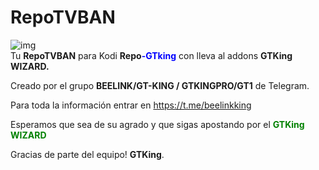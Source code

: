 # RepoTVBAN                                                                                                                     
![img](https://i.imgur.com/c7MQyVN.png)  
Tu **RepoTVBAN** para Kodi
**Repo**<span style="color:blue">**-GTking**</span> con lleva al addons **GTKing WIZARD.**

Creado por el grupo **BEELINK/GT-KING / GTKINGPRO/GT1** de Telegram. 

Para toda la información entrar en https://t.me/beelinkking

Esperamos que sea de su agrado y que sigas apostando por el <span style="color:green">**GTKing WIZARD**</span>

Gracias de parte del equipo! **GTKing**.
